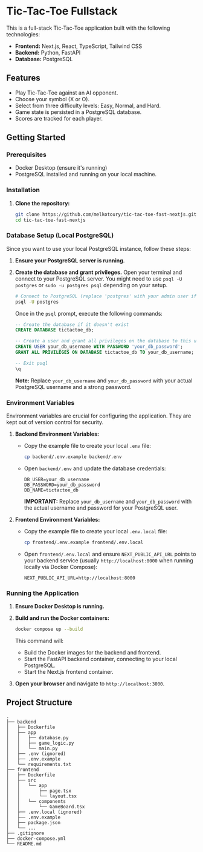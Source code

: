 # Tic-Tac-Toe Fullstack

This is a full-stack Tic-Tac-Toe application built with the following technologies:

- **Frontend:** Next.js, React, TypeScript, Tailwind CSS
- **Backend:** Python, FastAPI
- **Database:** PostgreSQL

## Features

- Play Tic-Tac-Toe against an AI opponent.
- Choose your symbol (X or O).
- Select from three difficulty levels: Easy, Normal, and Hard.
- Game state is persisted in a PostgreSQL database.
- Scores are tracked for each player.

## Getting Started

### Prerequisites

- Docker Desktop (ensure it's running)
- PostgreSQL installed and running on your local machine.

### Installation

1. **Clone the repository:**

   ```bash
   git clone https://github.com/melkotoury/tic-tac-toe-fast-nextjs.git
   cd tic-tac-toe-fast-nextjs
   ```

### Database Setup (Local PostgreSQL)

Since you want to use your local PostgreSQL instance, follow these steps:

1.  **Ensure your PostgreSQL server is running.**

2.  **Create the database and grant privileges.** Open your terminal and connect to your PostgreSQL server. You might need to use `psql -U postgres` or `sudo -u postgres psql` depending on your setup.

    ```bash
    # Connect to PostgreSQL (replace 'postgres' with your admin user if different)
    psql -U postgres
    ```

    Once in the `psql` prompt, execute the following commands:

    ```sql
    -- Create the database if it doesn't exist
    CREATE DATABASE tictactoe_db;

    -- Create a user and grant all privileges on the database to this user
    CREATE USER your_db_username WITH PASSWORD 'your_db_password';
    GRANT ALL PRIVILEGES ON DATABASE tictactoe_db TO your_db_username;

    -- Exit psql
    \q
    ```

    **Note:** Replace `your_db_username` and `your_db_password` with your actual PostgreSQL username and a strong password.

### Environment Variables

Environment variables are crucial for configuring the application. They are kept out of version control for security.

1.  **Backend Environment Variables:**
    *   Copy the example file to create your local `.env` file:
        ```bash
        cp backend/.env.example backend/.env
        ```
    *   Open `backend/.env` and update the database credentials:
        ```
        DB_USER=your_db_username
        DB_PASSWORD=your_db_password
        DB_NAME=tictactoe_db
        ```
        **IMPORTANT:** Replace `your_db_username` and `your_db_password` with the actual username and password for your PostgreSQL user.

2.  **Frontend Environment Variables:**
    *   Copy the example file to create your local `.env.local` file:
        ```bash
        cp frontend/.env.example frontend/.env.local
        ```
    *   Open `frontend/.env.local` and ensure `NEXT_PUBLIC_API_URL` points to your backend service (usually `http://localhost:8000` when running locally via Docker Compose):
        ```
        NEXT_PUBLIC_API_URL=http://localhost:8000
        ```

### Running the Application

1.  **Ensure Docker Desktop is running.**

2.  **Build and run the Docker containers:**

    ```bash
    docker compose up --build
    ```

    This command will:
    - Build the Docker images for the backend and frontend.
    - Start the FastAPI backend container, connecting to your local PostgreSQL.
    - Start the Next.js frontend container.

3.  **Open your browser** and navigate to `http://localhost:3000`.

## Project Structure

```
.
├── backend
│   ├── Dockerfile
│   ├── app
│   │   ├── database.py
│   │   ├── game_logic.py
│   │   └── main.py
│   ├── .env (ignored)
│   ├── .env.example
│   └── requirements.txt
├── frontend
│   ├── Dockerfile
│   ├── src
│   │   └── app
│   │       ├── page.tsx
│   │       └── layout.tsx
│   │   └── components
│   │       └── GameBoard.tsx
│   ├── .env.local (ignored)
│   ├── .env.example
│   ├── package.json
│   └── ...
├── .gitignore
├── docker-compose.yml
└── README.md
```
